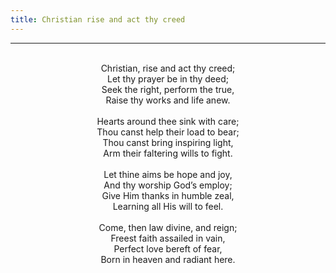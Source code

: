 ```yaml
---
title: Christian rise and act thy creed
---
```


---
<center>
<br/>
Christian, rise and act thy creed;<br/>
Let thy prayer be in thy deed;<br/>
Seek the right, perform the true,<br/>
Raise thy works and life anew.<br/>
<br/>
Hearts around thee sink with care;<br/>
Thou canst help their load to bear;<br/>
Thou canst bring inspiring light,<br/>
Arm their faltering wills to fight.<br/>
<br/>
Let thine aims be hope and joy,<br/>
And thy worship God’s employ;<br/>
Give Him thanks in humble zeal,<br/>
Learning all His will to feel.<br/>
<br/>
Come, then law divine, and reign;<br/>
Freest faith assailed in vain,<br/>
Perfect love bereft of fear,<br/>
Born in heaven and radiant here.<br/>

</center>
